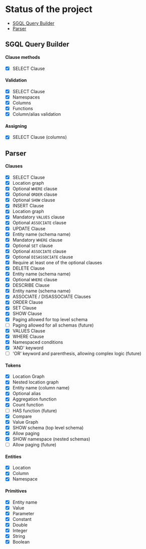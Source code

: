 # Status of the project
* [SGQL Query Builder](#sgql-query-builder)
* [Parser](#parser)

## SGQL Query Builder
#### Clause methods
- [x] SELECT Clause

#### Validation
- [x] SELECT Clause
 - [x] Namespaces
 - [x] Columns
 - [x] Functions
- [x] Column/alias validation

#### Assigning
- [x] SELECT Clause (columns)


## Parser
#### Clauses
- [x] SELECT Clause
 - [x] Location graph
 - [x] Optional `WHERE` clause
 - [x] Optional `ORDER` clause
 - [x] Optional `SHOW` clause
- [x] INSERT Clause
 - [x] Location graph
 - [x] Mandatory `VALUES` clause
 - [x] Optional `ASSOCIATE` clause
- [x] UPDATE Clause
 - [x] Entity name (schema name)
 - [x] Mandatory `WHERE` clause
 - [x] Optional `SET` clause
 - [x] Optional `ASSOCIATE` clause
 - [x] Optional `DISASSOCIATE` clause
 - [x] Require at least one of the optional clauses
- [x] DELETE Clause
 - [x] Entity name (schema name)
 - [x] Optional `WHERE` clause
- [x] DESCRIBE Clause
 - [x] Entity name (schema name)
- [x] ASSOCIATE / DISASSOCIATE Clauses
- [x] ORDER Clause
- [x] SET Clause
- [x] SHOW Clause
 - [x] Paging allowed for top level schema
 - [ ] Paging allowed for all schemas (future)
- [x] VALUES Clause
- [x] WHERE Clause
 - [x] Namespaced conditions
 - [x] 'AND' keyword
 - [ ] 'OR' keyword and parenthesis, allowing complex logic (future)

#### Tokens
- [x] Location Graph
 - [x] Nested location graph
 - [x] Entity name (column name)
  - [x] Optional alias
 - [x] Aggregation function
 - [x] Count function
 - [ ] HAS function (future)
- [x] Compare
- [x] Value Graph
- [x] SHOW schema (top level schema)
 - [x] Allow paging
- [x] SHOW namespace (nested schemas)
 - [ ] Allow paging (future)

#### Entities
- [x] Location
- [x] Column
- [x] Namespace

#### Primitives
- [x] Entity name
- [x] Value
 - [x] Parameter
 - [x] Constant
  - [x] Double
  - [x] Integer
  - [x] String
  - [x] Boolean
